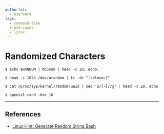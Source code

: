```yaml
---
author(s):
  - Userware
tags:
  - command-line
  - use-cases
  - linux
---
```

# Randomized Characters

```
$ echo $RANDOM | md5sum | head -c 20; echo;

$ head -c 1024 /dev/urandom | tr -dc "[:alnum:]"

$ cat /proc/sys/kernel/random/uuid | sed 's/[-]//g' | head -c 20; echo

$ openssl rand -hex 16
```

---
## References

- [Linux Hint: Generate Random String Bash](https://linuxhint.com/generate-random-string-bash/)